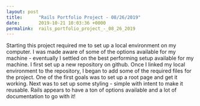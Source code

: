```yaml
---
layout: post
title:      "Rails Portfolio Project - 08/26/2019"
date:       2019-10-21 10:03:36 +0000
permalink:  rails_portfolio_project_-_08_26_2019
---
```



Starting this project required me to set up a local environment on my computer.  I was made aware of some of the options available for my machine - eventually I settled on the best performing setup available for my machine.  I first set up a new repository on github.  Once I linked my local environment to the repository, I began to add some of the required files for the project.  One of the first goals was to set up a root page and get it working.  Next was to set up some styling - simple with intent to make it reusable.  Rails appears to have a ton of options available and a lot of documentation to go with it!  



